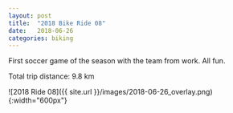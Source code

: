 ```yaml
---
layout: post
title:  "2018 Bike Ride 08"
date:   2018-06-26
categories: biking
---
```


First soccer game of the season with the team from work. All fun.

Total trip distance: 9.8 km

![2018 Ride 08]({{ site.url }}/images/2018-06-26_overlay.png){:width="600px"}

